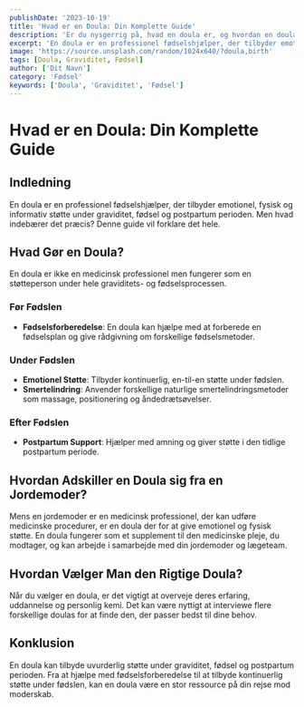 ```yaml
---
publishDate: '2023-10-19'
title: 'Hvad er en Doula: Din Komplette Guide'
description: 'Er du nysgerrig på, hvad en doula er, og hvordan en doula kan støtte dig før, under og efter fødslen? Denne guide forklarer det hele.'
excerpt: 'En doula er en professionel fødselshjælper, der tilbyder emotionel, fysisk og informativ støtte under graviditet, fødsel og postpartum perioden.'
image: 'https://source.unsplash.com/random/1024x640/?doula,birth'
tags: [Doula, Graviditet, Fødsel]
author: ['Dit Navn']
category: 'Fødsel'
keywords: ['Doula', 'Graviditet', 'Fødsel']
---
```


# Hvad er en Doula: Din Komplette Guide

## Indledning
En doula er en professionel fødselshjælper, der tilbyder emotionel, fysisk og informativ støtte under graviditet, fødsel og postpartum perioden. Men hvad indebærer det præcis? Denne guide vil forklare det hele.

## Hvad Gør en Doula?

En doula er ikke en medicinsk professionel men fungerer som en støtteperson under hele graviditets- og fødselsprocessen.

### Før Fødslen
- **Fødselsforberedelse**: En doula kan hjælpe med at forberede en fødselsplan og give rådgivning om forskellige fødselsmetoder.
  
### Under Fødslen
- **Emotionel Støtte**: Tilbyder kontinuerlig, en-til-en støtte under fødslen.
- **Smertelindring**: Anvender forskellige naturlige smertelindringsmetoder som massage, positionering og åndedrætsøvelser.

### Efter Fødslen
- **Postpartum Support**: Hjælper med amning og giver støtte i den tidlige postpartum periode.

## Hvordan Adskiller en Doula sig fra en Jordemoder?

Mens en jordemoder er en medicinsk professionel, der kan udføre medicinske procedurer, er en doula der for at give emotionel og fysisk støtte. En doula fungerer som et supplement til den medicinske pleje, du modtager, og kan arbejde i samarbejde med din jordemoder og lægeteam.

## Hvordan Vælger Man den Rigtige Doula?

Når du vælger en doula, er det vigtigt at overveje deres erfaring, uddannelse og personlig kemi. Det kan være nyttigt at interviewe flere forskellige doulas for at finde den, der passer bedst til dine behov.

## Konklusion

En doula kan tilbyde uvurderlig støtte under graviditet, fødsel og postpartum perioden. Fra at hjælpe med fødselsforberedelse til at tilbyde kontinuerlig støtte under fødslen, kan en doula være en stor ressource på din rejse mod moderskab.
